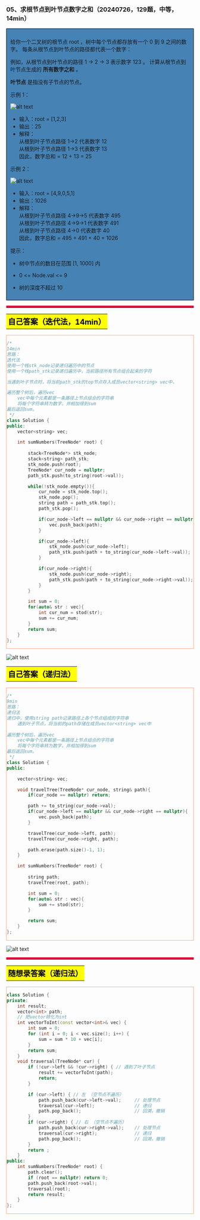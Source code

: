 ### 05、求根节点到叶节点数字之和（20240726，129题，中等，14min）
<div style="border: 1px solid black; padding: 10px; background-color: SteelBlue;">

给你一个二叉树的根节点 root ，树中每个节点都存放有一个 0 到 9 之间的数字。
每条从根节点到叶节点的路径都代表一个数字：

例如，从根节点到叶节点的路径 1 -> 2 -> 3 表示数字 123 。
计算从根节点到叶节点生成的 **所有数字之和** 。

**叶节点** 是指没有子节点的节点。

 

示例 1：

![alt text](image/2ec51c5746a5feb4149278a38cb9552.png)

- 输入：root = [1,2,3]
- 输出：25
- 解释：  
从根到叶子节点路径 1->2 代表数字 12  
从根到叶子节点路径 1->3 代表数字 13  
因此，数字总和 = 12 + 13 = 25  

示例 2：

![alt text](image/dc03e6b1a4f1e7012b6a443fd1d53ff.png)

- 输入：root = [4,9,0,5,1]
- 输出：1026
- 解释：  
从根到叶子节点路径 4->9->5 代表数字 495  
从根到叶子节点路径 4->9->1 代表数字 491  
从根到叶子节点路径 4->0 代表数字 40  
因此，数字总和 = 495 + 491 + 40 = 1026  
 

提示：

- 树中节点的数目在范围 [1, 1000] 内
- 0 <= Node.val <= 9
- 树的深度不超过 10

  </p>
</div>

<hr style="border-top: 5px solid #DC143C;">
<table>
  <tr>
    <td bgcolor="Yellow" style="padding: 5px; border: 0px solid black;">
      <span style="font-weight: bold; font-size: 20px;color: black;">
      自己答案（迭代法，14min）
      </span>
    </td>
  </tr>
</table>
<div style="padding: 0px; border: 1.5px solid LightSalmon; margin-bottom: 10px;">

```C++
/*
14min
思路：
迭代法
使用一个栈stk_node记录递归遍历中的节点
使用一个栈path_stk记录递归遍历中，当前路径所有节点组合起来的字符

当遇到叶子节点时，将当前path_stk的top节点存入成员vector<string> vec中，

遍历整个树后，遍历vec
    vec中每个元素都是一条路径上节点组合的字符串
    将每个字符串转为数字，并相加得到sum
最后返回sum。
 */
class Solution {
public:
    vector<string> vec;

    int sumNumbers(TreeNode* root) {
        
        stack<TreeNode*> stk_node;
        stack<string> path_stk;
        stk_node.push(root);
        TreeNode* cur_node = nullptr;
        path_stk.push(to_string(root->val));

        while(!stk_node.empty()){
            cur_node = stk_node.top();
            stk_node.pop();
            string path = path_stk.top();
            path_stk.pop();

            if(cur_node->left == nullptr && cur_node->right == nullptr){
                vec.push_back(path);
            }

            if(cur_node->left){
                stk_node.push(cur_node->left);
                path_stk.push(path + to_string(cur_node->left->val));
            }

            if(cur_node->right){
                stk_node.push(cur_node->right);
                path_stk.push(path + to_string(cur_node->right->val));
            }
        }

        int sum = 0;
        for(auto& str : vec){
            int cur_num = stod(str);
            sum += cur_num;
        }
        return sum;
    }
};
```

</div>

![alt text](image/c2f05264fcb8b45160aded0f030d055.png)

<table>
  <tr>
    <td bgcolor="Yellow" style="padding: 5px; border: 0px solid black;">
      <span style="font-weight: bold; font-size: 20px;color: black;">
      自己答案（递归法）
      </span>
    </td>
  </tr>
</table>

<div style="padding: 0px; border: 1.5px solid LightSalmon; margin-bottom: 10px">

```C++
/*
9min
思路：
递归法
递归中，使用string path记录路径上各个节点组成的字符串
    遇到叶子节点，将当前的path存储在成员vector<string> vec中
    
遍历整个树后，遍历vec
    vec中每个元素都是一条路径上节点组合的字符串
    将每个字符串转为数字，并相加得到sum
最后返回sum。
 */
class Solution {
public:

    vector<string> vec;

    void travelTree(TreeNode* cur_node, string& path){
        if(cur_node == nullptr) return;

        path += to_string(cur_node->val);
        if(cur_node->left == nullptr && cur_node->right == nullptr){
            vec.push_back(path);
        }

        travelTree(cur_node->left, path);
        travelTree(cur_node->right, path);

        path.erase(path.size()-1, 1);
    }

    int sumNumbers(TreeNode* root) {
        
        string path;
        travelTree(root, path);

        int sum = 0;
        for(auto& str : vec){
            sum += stod(str);
        }

        return sum;
    }
};
```
</div>

![alt text](image/955b7d33463d8a58601eaab9dca4a4d.png)

<hr style="border-top: 5px solid #DC143C;">

<table>
  <tr>
    <td bgcolor="Yellow" style="padding: 5px; border: 0px solid black;">
      <span style="font-weight: bold; font-size: 20px;color: black;">
      随想录答案（递归法）
      </span>
    </td>
  </tr>
</table>

<div style="padding: 0px; border: 1.5px solid LightSalmon; margin-bottom: 10px">

```C++
class Solution {
private:
    int result;
    vector<int> path;
    // 把vector转化为int
    int vectorToInt(const vector<int>& vec) {
        int sum = 0;
        for (int i = 0; i < vec.size(); i++) {
            sum = sum * 10 + vec[i];
        }
        return sum;
    }
    void traversal(TreeNode* cur) {
        if (!cur->left && !cur->right) { // 遇到了叶子节点
            result += vectorToInt(path);
            return;
        }

        if (cur->left) { // 左 （空节点不遍历）
            path.push_back(cur->left->val);     // 处理节点
            traversal(cur->left);               // 递归
            path.pop_back();                    // 回溯，撤销
        }
        if (cur->right) { // 右 （空节点不遍历）
            path.push_back(cur->right->val);    // 处理节点
            traversal(cur->right);              // 递归
            path.pop_back();                    // 回溯，撤销
        }
        return ;
    }
public:
    int sumNumbers(TreeNode* root) {
        path.clear();
        if (root == nullptr) return 0;
        path.push_back(root->val);
        traversal(root);
        return result;
    }
};
```
</div>
